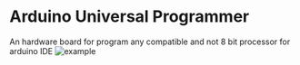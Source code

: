 Arduino Universal Programmer
============================

An hardware board for program any compatible and not 8 bit processor for arduino IDE
![example](http://i1189.photobucket.com/albums/z437/theamra/CIMG1501.jpg)

